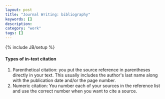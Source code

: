 ```yaml
---
layout: post
title: "Journal Writing: bibliography"
keywords: []
description: 
category: "work"
tags: []
---
```

{% include JB/setup %}

#### Types of in-text citation
1. Parenthetical citation: you put the source reference in parentheses directly
   in your text. This usually includes the author's last name along with the
   publication date and/or the page number.
2. Numeric citation: You number each of your sources in the reference list and
   use the correct number when you want to cite a source.


